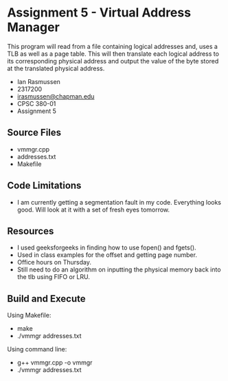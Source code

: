 # Assignment 5 - Virtual Address Manager

This program will read from a file containing logical addresses and, uses a TLB as well as a page table. This will then translate each logical address to its corresponding physical address and output the value of the byte stored at the translated physical address.

* Ian Rasmussen
* 2317200
* irasmussen@chapman.edu
* CPSC 380-01
* Assignment 5

## Source Files
* vmmgr.cpp
* addresses.txt
* Makefile

## Code Limitations
* I am currently getting a segmentation fault in my code. Everything looks good. Will look at it with a set of fresh eyes tomorrow.

## Resources
* I used geeksforgeeks in finding how to use fopen() and fgets().
* Used in class examples for the offset and getting page number.
* Office hours on Thursday.
* Still need to do an algorithm on inputting the physical memory back into the tlb using FIFO or LRU.

## Build and Execute
Using Makefile:
* make
* ./vmmgr addresses.txt

Using command line:
* g++ vmmgr.cpp -o vmmgr
* ./vmmgr addresses.txt